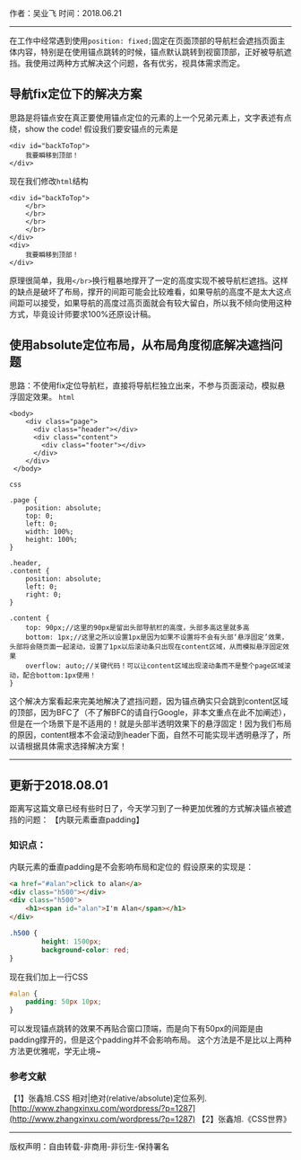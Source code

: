 
作者：吴业飞
时间：2018.06.21


---

在工作中经常遇到使用`position: fixed;`固定在页面顶部的导航栏会遮挡页面主体内容，特别是在使用锚点跳转的时候，锚点默认跳转到视窗顶部，正好被导航遮挡。我使用过两种方式解决这个问题，各有优劣，视具体需求而定。

## 导航fix定位下的解决方案

思路是将锚点安在真正要使用锚点定位的元素的上一个兄弟元素上，文字表述有点绕，show the code!
假设我们要安锚点的元素是

```
<div id="backToTop">
	我要瞬移到顶部！
</div>
```

现在我们修改`html`结构

```
<div id="backToTop">
	</br>
	</br>
	</br>
	</br>
</div>
<div>
	我要瞬移到顶部！
</div>
```

原理很简单，我用`</br>`换行粗暴地撑开了一定的高度实现不被导航栏遮挡。这样的缺点是破坏了布局，撑开的间距可能会比较难看，如果导航的高度不是太大这点间距可以接受，如果导航的高度过高页面就会有较大留白，所以我不倾向使用这种方式，毕竟设计师要求100%还原设计稿。

## 使用absolute定位布局，从布局角度彻底解决遮挡问题

思路：不使用fix定位导航栏，直接将导航栏独立出来，不参与页面滚动，模拟悬浮固定效果。
`html`

```
<body>
    <div class="page">
      <div class="header"></div>
      <div class="content">
        <div class="footer"></div>	
      </div>
    </div>
 </body>
```

`css`

```
.page {
	position: absolute;
	top: 0;
	left: 0;
	width: 100%;
	height: 100%;
}

.header,
.content {
	position: absolute;
	left: 0;
	right: 0;
}

.content {
	top: 90px;//这里的90px是留出头部导航栏的高度，头部多高这里就多高
	bottom: 1px;//这里之所以设置1px是因为如果不设置将不会有头部‘悬浮固定’效果，头部将会随页面一起滚动，设置了1px以后滚动条只出现在content区域，从而模拟悬浮固定效果
	overflow: auto;//关键代码！可以让content区域出现滚动条而不是整个page区域滚动，配合bottom:1px使用！
}
```

这个解决方案看起来完美地解决了遮挡问题，因为锚点确实只会跳到content区域的顶部，因为BFC了（不了解BFC的请自行Google，非本文重点在此不加阐述），但是在一个场景下是不适用的！就是头部半透明效果下的悬浮固定！因为我们布局的原因，content根本不会滚动到header下面，自然不可能实现半透明悬浮了，所以请根据具体需求选择解决方案！


---

## 更新于2018.08.01
距离写这篇文章已经有些时日了，今天学习到了一种更加优雅的方式解决锚点被遮挡的问题：
【内联元素垂直padding】
### 知识点：
内联元素的垂直padding是不会影响布局和定位的
假设原来的实现是：
```html
<a href="#alan">click to alan</a>
<div class="h500"></div>
<div class="h500">
    <h1><span id="alan">I'm Alan</span></h1>
</div>
```
```css
.h500 {
        height: 1500px;
        background-color: red;
}
```
现在我们加上一行CSS
```css
#alan {
    padding: 50px 10px;
}
```
可以发现锚点跳转的效果不再贴合窗口顶端，而是向下有50px的间距是由padding撑开的，但是这个padding并不会影响布局。
这个方法是不是比以上两种方法更优雅呢，学无止境~
### 参考文献

【1】张鑫旭.CSS 相对|绝对(relative/absolute)定位系列.[http://www.zhangxinxu.com/wordpress/?p=1287](http://www.zhangxinxu.com/wordpress/?p=1287)
【2】张鑫旭.《CSS世界》


---


版权声明：自由转载-非商用-非衍生-保持署名
